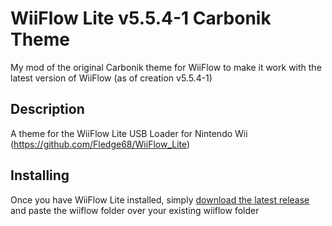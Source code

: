 # WiiFlow Lite v5.5.4-1 Carbonik Theme
My mod of the original Carbonik theme for WiiFlow to make it work with the latest version of WiiFlow (as of creation v5.5.4-1)

## Description
A theme for the WiiFlow Lite USB Loader for Nintendo Wii (https://github.com/Fledge68/WiiFlow_Lite)

## Installing
Once you have WiiFlow Lite installed, simply [download the latest release](https://github.com/j0ksta/Carbonik/releases) and paste the wiiflow folder over your existing wiiflow folder